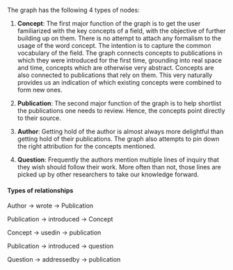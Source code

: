 The graph has the following 4 types of nodes:

1. **Concept**: The first major function of the graph is to get the user familiarized with the key concepts
of a field, with the objective
of further building up on them. There is no attempt to attach any formalism to the usage of the word concept.
The intention is to capture the common vocabulary of the field. The graph connects concepts to publications
in which they were introduced for the first time, grounding into real space and time, concepts which are otherwise very abstract. Concepts are also connected to publications that rely on them. This very naturally provides
us an indication of which existing concepts were combined to form new ones.

2. **Publication**: The second major function of the graph is to help shortlist the publications one needs to
review. Hence, the concepts point directly to their source.
3. **Author**: Getting hold of the author is almost always more delightful than getting hold of their
publications. The graph also attempts to pin down the right attribution for the concepts mentioned.
4. **Question**: Frequently the authors mention multiple lines of inquiry that they wish should follow their work.
More often than not, those lines are picked up by other researchers to take our knowledge forward.

#### Types of relationships

Author -> wrote -> Publication

Publication -> introduced -> Concept

Concept -> usedin -> publication

Publication -> introduced -> question

Question -> addressedby -> publication

